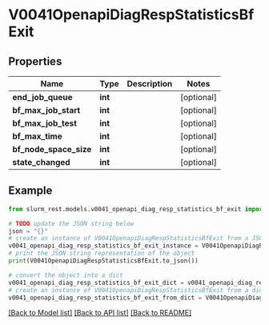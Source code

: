 # V0041OpenapiDiagRespStatisticsBfExit


## Properties

Name | Type | Description | Notes
------------ | ------------- | ------------- | -------------
**end_job_queue** | **int** |  | [optional] 
**bf_max_job_start** | **int** |  | [optional] 
**bf_max_job_test** | **int** |  | [optional] 
**bf_max_time** | **int** |  | [optional] 
**bf_node_space_size** | **int** |  | [optional] 
**state_changed** | **int** |  | [optional] 

## Example

```python
from slurm_rest.models.v0041_openapi_diag_resp_statistics_bf_exit import V0041OpenapiDiagRespStatisticsBfExit

# TODO update the JSON string below
json = "{}"
# create an instance of V0041OpenapiDiagRespStatisticsBfExit from a JSON string
v0041_openapi_diag_resp_statistics_bf_exit_instance = V0041OpenapiDiagRespStatisticsBfExit.from_json(json)
# print the JSON string representation of the object
print(V0041OpenapiDiagRespStatisticsBfExit.to_json())

# convert the object into a dict
v0041_openapi_diag_resp_statistics_bf_exit_dict = v0041_openapi_diag_resp_statistics_bf_exit_instance.to_dict()
# create an instance of V0041OpenapiDiagRespStatisticsBfExit from a dict
v0041_openapi_diag_resp_statistics_bf_exit_from_dict = V0041OpenapiDiagRespStatisticsBfExit.from_dict(v0041_openapi_diag_resp_statistics_bf_exit_dict)
```
[[Back to Model list]](../README.md#documentation-for-models) [[Back to API list]](../README.md#documentation-for-api-endpoints) [[Back to README]](../README.md)


